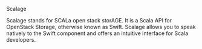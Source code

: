 Scalage

Scalage stands for SCALa open stack storAGE. 
It is a Scala API for OpenStack Storage, otherwise known as Swift. 
Scalage allows you to speak natively to the Swift component and 
offers an intuitive interface for Scala developers.